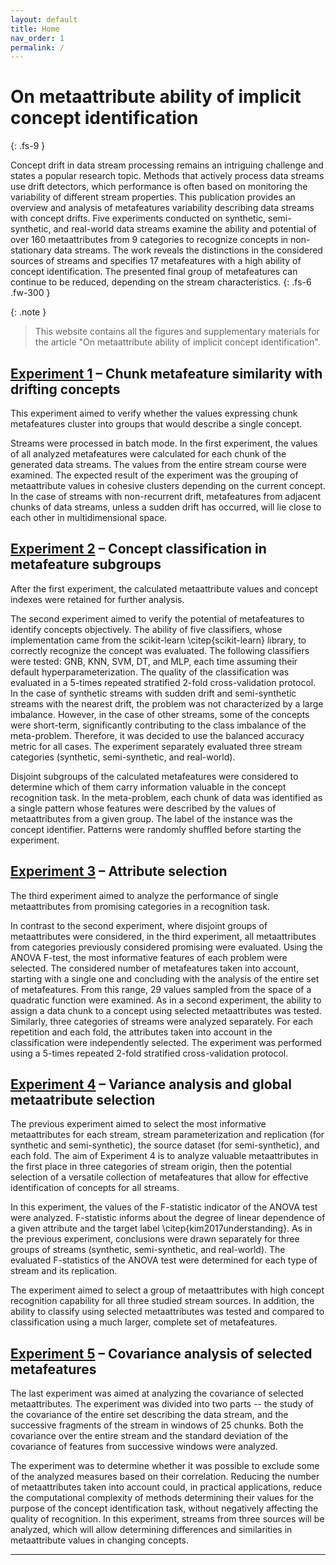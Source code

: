 ```yaml
---
layout: default
title: Home
nav_order: 1
permalink: /
---
```


# On metaattribute ability of implicit concept identification
{: .fs-9 }

Concept drift in data stream processing remains an intriguing challenge and states a popular research topic. Methods that actively process data streams use drift detectors, which performance is often based on monitoring the variability of different stream properties. This publication provides an overview and analysis of metafeatures variability describing data streams with concept drifts. Five experiments conducted on synthetic, semi-synthetic, and real-world data streams examine the ability and potential of over 160 metaattributes from 9 categories to recognize concepts in non-stationary data streams. The work reveals the distinctions in the considered sources of streams and specifies 17 metafeatures with a high ability of concept identification. The presented final group of metafeatures can continue to be reduced, depending on the stream characteristics.
{: .fs-6 .fw-300 }

{: .note }
> This website contains all the figures and supplementary materials for the article "On metaattribute ability of implicit concept identification". 

## [Experiment 1] – Chunk metafeature similarity with drifting concepts

This experiment aimed to verify whether the values expressing chunk metafeatures cluster into groups that would describe a single concept.

Streams were processed in batch mode. In the first experiment, the values of all analyzed metafeatures were calculated for each chunk of the generated data streams. The values from the entire stream course were examined. The expected result of the experiment was the grouping of metaattribute values in cohesive clusters depending on the current concept. In the case of streams with non-recurrent drift, metafeatures from adjacent chunks of data streams, unless a sudden drift has occurred, will lie close to each other in multidimensional space.

## [Experiment 2] – Concept classification in metafeature subgroups

After the first experiment, the calculated metaattribute values and concept indexes were retained for further analysis.

The second experiment aimed to verify the potential of metafeatures to identify concepts objectively. The ability of five classifiers, whose implementation came from the scikit-learn \citep{scikit-learn} library, to correctly recognize the concept was evaluated. The following classifiers were tested: GNB, KNN, SVM, DT, and MLP, each time assuming their default hyperparameterization. The quality of the classification was evaluated in a 5-times repeated stratified 2-fold cross-validation protocol. In the case of synthetic streams with sudden drift and semi-synthetic streams with the nearest drift, the problem was not characterized by a large imbalance. However, in the case of other streams, some of the concepts were short-term, significantly contributing to the class imbalance of the meta-problem. Therefore, it was decided to use the balanced accuracy metric for all cases. The experiment separately evaluated three stream categories (synthetic, semi-synthetic, and real-world).

Disjoint subgroups of the calculated metafeatures were considered to determine which of them carry information valuable in the concept recognition task. In the meta-problem, each chunk of data was identified as a single pattern whose features were described by the values of metaattributes from a given group. The label of the instance was the concept identifier. Patterns were randomly shuffled before starting the experiment.

## [Experiment 3] – Attribute selection

The third experiment aimed to analyze the performance of single metaattributes from promising categories in a recognition task.

In contrast to the second experiment, where disjoint groups of metaattributes were considered, in the third experiment, all metaattributes from categories previously considered promising were evaluated. Using the ANOVA F-test, the most informative features of each problem were selected. The considered number of metafeatures taken into account, starting with a single one and concluding with the analysis of the entire set of metafeatures. From this range, 29 values sampled from the space of a quadratic function were examined. As in a second experiment, the ability to assign a data chunk to a concept using selected metaattributes was tested. Similarly, three categories of streams were analyzed separately. For each repetition and each fold, the attributes taken into account in the classification were independently selected. The experiment was performed using a 5-times repeated 2-fold stratified cross-validation protocol.

## [Experiment 4] – Variance analysis and global metaatribute selection

The previous experiment aimed to select the most informative metaattributes for each stream, stream parameterization and replication (for synthetic and semi-synthetic), the source dataset (for semi-synthetic), and each fold. The aim of Experiment 4 is to analyze valuable metaattributes in the first place in three categories of stream origin, then the potential selection of a versatile collection of metafeatures that allow for effective identification of concepts for all streams.

In this experiment, the values of the F-statistic indicator of the ANOVA test were analyzed. F-statistic informs about the degree of linear dependence of a given attribute and the target label \citep{kim2017understanding}. As in the previous experiment, conclusions were drawn separately for three groups of streams (synthetic, semi-synthetic, and real-world). The evaluated F-statistics of the ANOVA test were determined for each type of stream and its replication.

The experiment aimed to select a group of metaattributes with high concept recognition capability for all three studied stream sources. In addition, the ability to classify using selected metaattributes was tested and compared to classification using a much larger, complete set of metafeatures.

## [Experiment 5] – Covariance analysis of selected metafeatures

The last experiment was aimed at analyzing the covariance of selected metaattributes. The experiment was divided into two parts -- the study of the covariance of the entire set describing the data stream, and the successive fragments of the stream in windows of 25 chunks. Both the covariance over the entire stream and the standard deviation of the covariance of features from successive windows were analyzed.

The experiment was to determine whether it was possible to exclude some of the analyzed measures based on their correlation. Reducing the number of metaattributes taken into account could, in practical applications, reduce the computational complexity of methods determining their values for the purpose of the concept identification task, without negatively affecting the quality of recognition. In this experiment, streams from three sources will be analyzed, which will allow determining differences and similarities in metaattribute values in changing concepts.

----

[Experiment 1]: docs/e1/e1
[Experiment 2]: docs/e2/e2
[Experiment 3]: docs/e3/e3
[Experiment 4]: docs/e4/e4
[Experiment 5]: docs/e5/e5